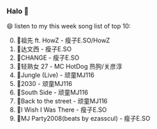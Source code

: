 

### Halo 👋

😄 listen to my this week song list of top 10:

0. 🌈祖先 ft. HowZ - 瘦子E.SO/HowZ
1. 🌈达文西 - 瘦子E.SO
2. 🌈CHANGE - 瘦子E.SO
3. 🌈轻熟女 27 - MC HotDog 热狗/关彦淳
4. 🌈Jungle (Live) - 顽童MJ116
5. 🌈2030 - 顽童MJ116
6. 🌈South Side - 顽童MJ116
7. 🌈Back to the street - 顽童MJ116
8. 🌈I Wish I Was There - 瘦子E.SO
9. 🌈MJ Party2008(beats by ezasscul) - 瘦子E.SO

